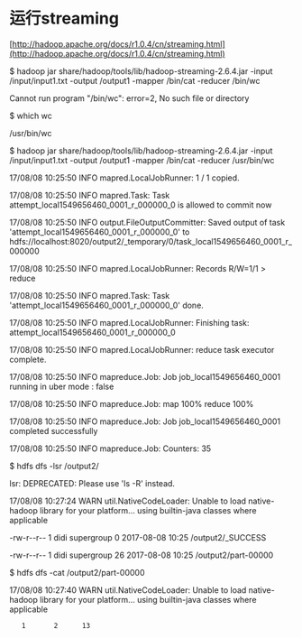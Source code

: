 # 运行streaming

[http://hadoop.apache.org/docs/r1.0.4/cn/streaming.html](http://hadoop.apache.org/docs/r1.0.4/cn/streaming.html)

$   hadoop jar share/hadoop/tools/lib/hadoop-streaming-2.6.4.jar -input /input/input1.txt -output /output1 -mapper /bin/cat -reducer /bin/wc

Cannot run program "/bin/wc": error=2, No such file or directory

$     which wc

/usr/bin/wc

$   hadoop jar share/hadoop/tools/lib/hadoop-streaming-2.6.4.jar -input /input/input1.txt -output /output1 -mapper /bin/cat -reducer /usr/bin/wc

17/08/08 10:25:50 INFO mapred.LocalJobRunner: 1 / 1 copied.

17/08/08 10:25:50 INFO mapred.Task: Task attempt\_local1549656460\_0001\_r\_000000\_0 is allowed to commit now

17/08/08 10:25:50 INFO output.FileOutputCommitter: Saved output of task 'attempt\_local1549656460\_0001\_r\_000000\_0' to hdfs://localhost:8020/output2/\_temporary/0/task\_local1549656460\_0001\_r\_000000

17/08/08 10:25:50 INFO mapred.LocalJobRunner: Records R/W=1/1 &gt; reduce

17/08/08 10:25:50 INFO mapred.Task: Task 'attempt\_local1549656460\_0001\_r\_000000\_0' done.

17/08/08 10:25:50 INFO mapred.LocalJobRunner: Finishing task: attempt\_local1549656460\_0001\_r\_000000\_0

17/08/08 10:25:50 INFO mapred.LocalJobRunner: reduce task executor complete.

17/08/08 10:25:50 INFO mapreduce.Job: Job job\_local1549656460\_0001 running in uber mode : false

17/08/08 10:25:50 INFO mapreduce.Job:  map 100% reduce 100%

17/08/08 10:25:50 INFO mapreduce.Job: Job job\_local1549656460\_0001 completed successfully

17/08/08 10:25:50 INFO mapreduce.Job: Counters: 35

$ hdfs dfs -lsr /output2/

lsr: DEPRECATED: Please use 'ls -R' instead.

17/08/08 10:27:24 WARN util.NativeCodeLoader: Unable to load native-hadoop library for your platform... using builtin-java classes where applicable

-rw-r--r--   1 didi supergroup          0 2017-08-08 10:25 /output2/\_SUCCESS

-rw-r--r--   1 didi supergroup         26 2017-08-08 10:25 /output2/part-00000

$ hdfs dfs -cat  /output2/part-00000

17/08/08 10:27:40 WARN util.NativeCodeLoader: Unable to load native-hadoop library for your platform... using builtin-java classes where applicable

```
   1       2      13
```



